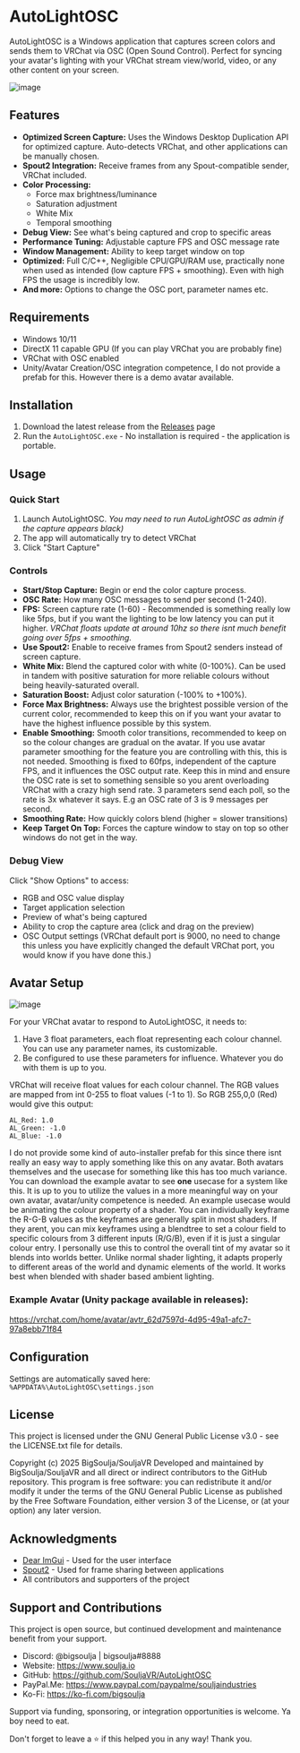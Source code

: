 # AutoLightOSC

AutoLightOSC is a Windows application that captures screen colors and sends them to VRChat via OSC (Open Sound Control). Perfect for syncing your avatar's lighting with your VRChat stream view/world, video, or any other content on your screen.

![image](https://github.com/SouljaVR/AutoLightOSC/blob/master/demo.gif?raw=true)

## Features

- **Optimized Screen Capture:** Uses the Windows Desktop Duplication API for optimized capture. Auto-detects VRChat, and other applications can be manually chosen.
- **Spout2 Integration:** Receive frames from any Spout-compatible sender, VRChat included.
- **Color Processing:**
  - Force max brightness/luminance
  - Saturation adjustment
  - White Mix
  - Temporal smoothing
- **Debug View:** See what's being captured and crop to specific areas
- **Performance Tuning:** Adjustable capture FPS and OSC message rate
- **Window Management:** Ability to keep target window on top
- **Optimized:** Full C/C++, Negligible CPU/GPU/RAM use, practically none when used as intended (low capture FPS + smoothing). Even with high FPS the usage is incredibly low.
- **And more:** Options to change the OSC port, parameter names etc.

## Requirements

- Windows 10/11
- DirectX 11 capable GPU (If you can play VRChat you are probably fine)
- VRChat with OSC enabled
- Unity/Avatar Creation/OSC integration competence, I do not provide a prefab for this. However there is a demo avatar available.

## Installation

1. Download the latest release from the [Releases](https://github.com/SouljaVR/AutoLightOSC/releases) page
2. Run the `AutoLightOSC.exe` - No installation is required - the application is portable.

## Usage

### Quick Start

1. Launch AutoLightOSC. *You may need to run AutoLightOSC as admin if the capture appears black)*
2. The app will automatically try to detect VRChat
3. Click "Start Capture"

### Controls

- **Start/Stop Capture:** Begin or end the color capture process.
- **OSC Rate:** How many OSC messages to send per second (1-240).
- **FPS:** Screen capture rate (1-60) - Recommended is something really low like 5fps, but if you want the lighting to be low latency you can put it higher. *VRChat floats update at around 10hz so there isnt much benefit going over 5fps + smoothing.*
- **Use Spout2:** Enable to receive frames from Spout2 senders instead of screen capture.
- **White Mix:** Blend the captured color with white (0-100%). Can be used in tandem with positive saturation for more reliable colours without being heavily-saturated overall.
- **Saturation Boost:** Adjust color saturation (-100% to +100%).
- **Force Max Brightness:** Always use the brightest possible version of the current color, recommended to keep this on if you want your avatar to have the highest influence possible by this system.
- **Enable Smoothing:** Smooth color transitions, recommended to keep on so the colour changes are gradual on the avatar. If you use avatar parameter smoothing for the feature you are controlling with this, this is not needed. Smoothing is fixed to 60fps, independent of the capture FPS, and it influences the OSC output rate. Keep this in mind and ensure the OSC rate is set to something sensible so you arent overloading VRChat with a crazy high send rate. 3 parameters send each poll, so the rate is 3x whatever it says. E.g an OSC rate of 3 is 9 messages per second. 
- **Smoothing Rate:** How quickly colors blend (higher = slower transitions)
- **Keep Target On Top:** Forces the capture window to stay on top so other windows do not get in the way.

### Debug View

Click "Show Options" to access:
- RGB and OSC value display
- Target application selection
- Preview of what's being captured
- Ability to crop the capture area (click and drag on the preview)
- OSC Output settings (VRChat default port is 9000, no need to change this unless you have explicitly changed the default VRChat port, you would know if you have done this.)

## Avatar Setup

![image](https://github.com/SouljaVR/AutoLightOSC/blob/master/demo2.gif?raw=true)

For your VRChat avatar to respond to AutoLightOSC, it needs to:

1. Have 3 float parameters, each float representing each colour channel. You can use any parameter names, its customizable.
2. Be configured to use these parameters for influence. Whatever you do with them is up to you.

VRChat will receive float values for each colour channel. The RGB values are mapped from int 0-255 to float values (-1 to 1). So RGB 255,0,0 (Red) would give this output:

```
AL_Red: 1.0
AL_Green: -1.0
AL_Blue: -1.0
```

I do not provide some kind of auto-installer prefab for this since there isnt really an easy way to apply something like this on any avatar. Both avatars themselves and the usecase for something like this has too much variance. You can download the example avatar to see **one** usecase for a system like this. It is up to you to utilize the values in a more meaningful way on your own avatar, avatar/unity competence is needed. An example usecase would be animating the colour property of a shader. You can individually keyframe the R-G-B values as the keyframes are generally split in most shaders. If they arent, you can mix keyframes using a blendtree to set a colour field to specific colours from 3 different inputs (R/G/B), even if it is just a singular colour entry. I personally use this to control the overall tint of my avatar so it blends into worlds better. Unlike normal shader lighting, it adapts properly to different areas of the world and dynamic elements of the world. It works best when blended with shader based ambient lighting.

### Example Avatar (Unity package available in releases):

https://vrchat.com/home/avatar/avtr_62d7597d-4d95-49a1-afc7-97a8ebb71f84

## Configuration

Settings are automatically saved here:
`%APPDATA%\AutoLightOSC\settings.json`

## License

This project is licensed under the GNU General Public License v3.0 - see the LICENSE.txt file for details.

Copyright (c) 2025 BigSoulja/SouljaVR
Developed and maintained by BigSoulja/SouljaVR and all direct or indirect
contributors to the GitHub repository.
This program is free software: you can redistribute it and/or modify
it under the terms of the GNU General Public License as published by
the Free Software Foundation, either version 3 of the License, or
(at your option) any later version.

## Acknowledgments

- [Dear ImGui](https://github.com/ocornut/imgui) - Used for the user interface
- [Spout2](https://github.com/leadedge/Spout2) - Used for frame sharing between applications
- All contributors and supporters of the project

## Support and Contributions

This project is open source, but continued development and maintenance benefit from your support.

- Discord: @bigsoulja | bigsoulja#8888
- Website: https://www.soulja.io
- GitHub: https://github.com/SouljaVR/AutoLightOSC
- PayPal.Me: https://www.paypal.com/paypalme/souljaindustries
- Ko-Fi: https://ko-fi.com/bigsoulja

Support via funding, sponsoring, or integration opportunities is welcome. Ya boy need to eat.

Don't forget to leave a ⭐ if this helped you in any way! Thank you.
